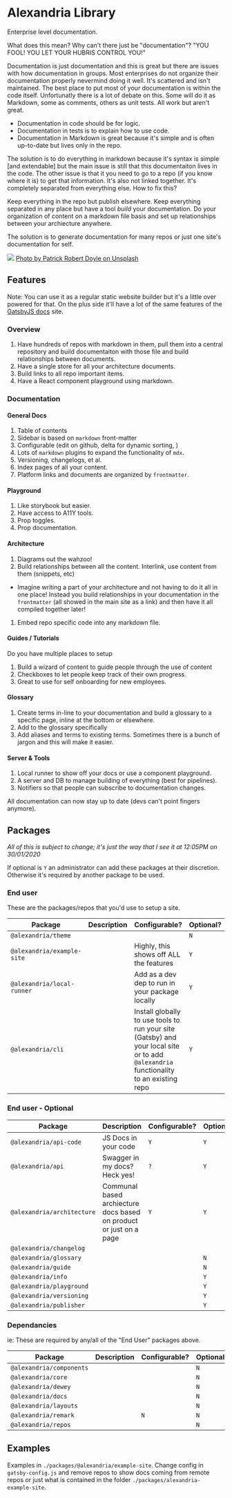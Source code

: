 # Alexandria Library

Enterprise level documentation. 

What does this mean? Why can't there just be "documentation"? "YOU FOOL! YOU LET YOUR HUBRIS CONTROL YOU!"

Documentation is just documentation and this is great but there are issues with how documentation in groups. Most enterprises do not organize their documentation properly nevermind doing it well. It's scattered and isn't maintained. The best place to put most of your documentation is within the code itself. Unfortunatly there is a lot of debate on this. Some will do it as Markdown, some as comments, others as unit tests. All work but aren't great.

* Documentation in code should be for logic.
* Documentation in tests is to explain how to use code.
* Documentation in Markdown is great because it's simple and is often up-to-date but lives only in the repo.

The solution is to do everything in markdown because it's syntax is simple [and extendable] but the main issue is still that this documentaiton lives in the code. The other issue is that it you need to go to a repo (if you know where it is) to get that information. It's also not linked together. It's completely separated from everything else. How to fix this?

Keep everything in the repo but publish elsewhere. Keep everything separated in any place but have a tool _build_ your documentation. Do your organization of content on a markdown file basis and set up relationships between your archiecture anywhere.

The solution is to generate documentation for many repos or just one site's documentation for self.

![](./packages/_images/patrick-robert-doyle-OvXht_wi5Ew-unsplash.jpg)
[Photo by Patrick Robert Doyle on Unsplash](https://unsplash.com/photos/OvXht_wi5Ew)

## Features
Note: You can use it as a regular static website builder but it's a little over powered for that. On the plus side it'll have a lot of the same features of the [GatsbyJS docs](https://www.gatsbyjs.org/docs) site.

### Overview
1. Have hundreds of repos with markdown in them, pull them into a central repository and build documentaiton with those file and build relationships between documents.
1. Have a single store for all your architecture documents.
1. Build links to all repo important items.
1. Have a React component playground using markdown.

### Documentation
#### General Docs
1. Table of contents
1. Sidebar is based on `markdown` front-matter
1. Configurable (edit on github, delta for dynamic sorting, )
1. Lots of `markdown` plugins to expand the functionality of `mdx`.
1. Versioning, changelogs, et al.
1. Index pages of all your content.
1. Platform links and documents are organized by `frontmatter`.

#### Playground
1. Like storybook but easier.
1. Have access to A11Y tools.
1. Prop toggles.
1. Prop documentation.

#### Architecture
1. Diagrams out the wahzoo!
1. Build relationships between all the content. Interlink, use content from them (snippets, etc)
  - Imagine writing a part of your architecture and not having to do it all in one place! Instead you build relationships in your documentation in the `frontmatter` (all showed in the main site as a link) and then have it all compiled together later!
1. Embed repo specific code into any markdown file.

#### Guides / Tutorials
Do you have multiple places to setup
1. Build a wizard of content to guide people through the use of content
1. Checkboxes to let people keep track of their own progress.
1. Great to use for self onboarding for new employees.

#### Glossary
1. Create terms in-line to your documentation and build a glossary to a specific page, inline at the bottom or elsewhere.
1. Add to the glossary specifically
1. Add aliases and terms to existing terms. Sometimes there is a bunch of jargon and this will make it easier.

#### Server & Tools
1. Local runner to show off your docs or use a component playground.
1. A server and DB to manage building of everything (best for pipelines).
1. Notifiers so that people can subscribe to documentation changes.

All documentation can now stay up to date (devs can't point fingers anymore).

## Packages
_All of this is subject to change; it's just the way that I see it at 12:05PM on 30/01/2020_

If optional is `Y` an administrator can add these packages at their discretion. Otherwise it's required by another package to be used.

### End user
These are the packages/repos that you'd use to setup a site. 

|  Package | Description | Configurable? | Optional? |
|---|---|---|---|
| `@alexandria/theme` | |   | `N` | 
| `@alexandria/example-site` | | Highly, this shows off ALL the features | `Y` | 
| `@alexandria/local-runner` | | Add as a dev dep to run in your package locally | `Y` | 
| `@alexandria/cli` | | Install globally to use tools to run your site (Gatsby) and your local site or to add `@alexandria` functionality to an existing repo  | `Y` | 

### End user - Optional
|  Package | Description | Configurable? | Optional? |
|---|---|---|---|
| `@alexandria/api-code` | JS Docs in your code | `Y`  | `Y` | 
| `@alexandria/api` | Swagger in my docs? Heck yes! | `?` | `Y` | 
| `@alexandria/architecture` | Communal based archiecture docs based on product or just on a page |  `Y` | `Y` | 
| `@alexandria/changelog` | |   |  | 
| `@alexandria/glossary` | |   | `N` | 
| `@alexandria/guide` | |   | `N` | 
| `@alexandria/info` | |   | `Y` | 
| `@alexandria/playground` | |   | `Y` | 
| `@alexandria/versioning` | |   | `Y` | 
| `@alexandria/publisher` | |   | `Y` | 

### Dependancies
ie: These are required by any/all of the "End User" packages above.

|  Package | Description | Configurable? | Optional? |
|---|---|---|---|
| `@alexandria/components` | |   | `N` | 
| `@alexandria/core` | |   | `N` | 
| `@alexandria/dewey` | |   | `N` | 
| `@alexandria/docs` | |   | `N` | 
| `@alexandria/layouts` | |   | `N` | 
| `@alexandria/remark` | |  `N` | `N` | 
| `@alexandria/repos` | |   | `N` | 

## Examples
Examples in `./packages/@alexandria/example-site`. Change config in `gatsby-config.js` and remove repos to show docs coming from remote repos or just what is contained in the folder `./packages/alexandria-example-site`.
